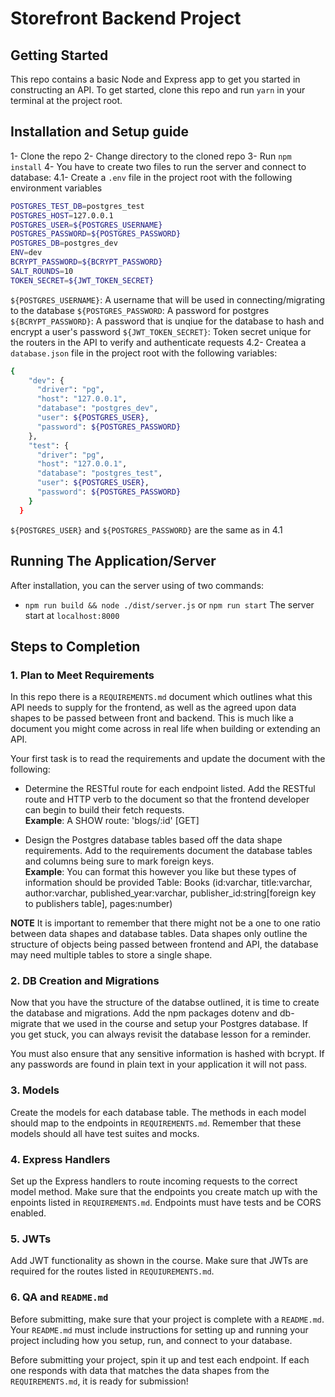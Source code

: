 # Storefront Backend Project

## Getting Started

This repo contains a basic Node and Express app to get you started in constructing an API. To get started, clone this repo and run `yarn` in your terminal at the project root.
## Installation and Setup guide

1- Clone the repo
2- Change directory to the cloned repo
3- Run ```npm install```
4- You have to create two files to run the server and connect to database:
4.1- Create a ```.env``` file in the project root with the following environment variables
```bash
POSTGRES_TEST_DB=postgres_test
POSTGRES_HOST=127.0.0.1
POSTGRES_USER=${POSTGRES_USERNAME}
POSTGRES_PASSWORD=${POSTGRES_PASSWORD}
POSTGRES_DB=postgres_dev
ENV=dev
BCRYPT_PASSWORD=${BCRYPT_PASSWORD}
SALT_ROUNDS=10
TOKEN_SECRET=${JWT_TOKEN_SECRET}
```
```${POSTGRES_USERNAME}```: A username that will be used in connecting/migrating to the database
```${POSTGRES_PASSWORD```: A password for postgres
```${BCRYPT_PASSWORD}```: A password that is unqiue for the database to hash and encrypt a user's password
```${JWT_TOKEN_SECRET}```: Token secret unique for the routers in the API to verify and authenticate requests
4.2- Createa a ```database.json``` file in the project root with the following variables:
```bash
{
    "dev": {
      "driver": "pg",
      "host": "127.0.0.1",
      "database": "postgres_dev",
      "user": ${POSTGRES_USER},
      "password": ${POSTGRES_PASSWORD}
    },
    "test": {
      "driver": "pg",
      "host": "127.0.0.1",
      "database": "postgres_test",
      "user": ${POSTGRES_USER},
      "password": ${POSTGRES_PASSWORD}
    }
  }
```
```${POSTGRES_USER}``` and ```${POSTGRES_PASSWORD}``` are the same as in 4.1
## Running The Application/Server
After installation, you can the server using of two commands:
- ```npm run build && node ./dist/server.js```
or
```npm run start```
The server start at ```localhost:8000```

## Steps to Completion

### 1. Plan to Meet Requirements

In this repo there is a `REQUIREMENTS.md` document which outlines what this API needs to supply for the frontend, as well as the agreed upon data shapes to be passed between front and backend. This is much like a document you might come across in real life when building or extending an API. 

Your first task is to read the requirements and update the document with the following:
- Determine the RESTful route for each endpoint listed. Add the RESTful route and HTTP verb to the document so that the frontend developer can begin to build their fetch requests.    
**Example**: A SHOW route: 'blogs/:id' [GET] 

- Design the Postgres database tables based off the data shape requirements. Add to the requirements document the database tables and columns being sure to mark foreign keys.   
**Example**: You can format this however you like but these types of information should be provided
Table: Books (id:varchar, title:varchar, author:varchar, published_year:varchar, publisher_id:string[foreign key to publishers table], pages:number)

**NOTE** It is important to remember that there might not be a one to one ratio between data shapes and database tables. Data shapes only outline the structure of objects being passed between frontend and API, the database may need multiple tables to store a single shape. 

### 2.  DB Creation and Migrations

Now that you have the structure of the databse outlined, it is time to create the database and migrations. Add the npm packages dotenv and db-migrate that we used in the course and setup your Postgres database. If you get stuck, you can always revisit the database lesson for a reminder. 

You must also ensure that any sensitive information is hashed with bcrypt. If any passwords are found in plain text in your application it will not pass.

### 3. Models

Create the models for each database table. The methods in each model should map to the endpoints in `REQUIREMENTS.md`. Remember that these models should all have test suites and mocks.

### 4. Express Handlers

Set up the Express handlers to route incoming requests to the correct model method. Make sure that the endpoints you create match up with the enpoints listed in `REQUIREMENTS.md`. Endpoints must have tests and be CORS enabled. 

### 5. JWTs

Add JWT functionality as shown in the course. Make sure that JWTs are required for the routes listed in `REQUIUREMENTS.md`.

### 6. QA and `README.md`

Before submitting, make sure that your project is complete with a `README.md`. Your `README.md` must include instructions for setting up and running your project including how you setup, run, and connect to your database. 

Before submitting your project, spin it up and test each endpoint. If each one responds with data that matches the data shapes from the `REQUIREMENTS.md`, it is ready for submission!
